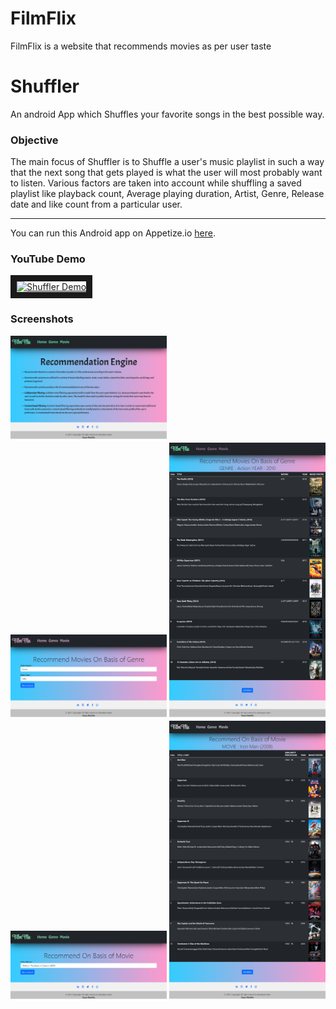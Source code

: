 # FilmFlix
FilmFlix is a website that recommends movies as per user taste
# Shuffler
An android App which Shuffles your favorite songs in the best possible way.

<h3>Objective</h3> 
The main focus of Shuffler is to Shuffle a user's music playlist in such a way that the next song that gets played is what the user will   most probably want to listen. Various factors are taken into account while shuffling a saved playlist like playback count, Average playing duration, Artist, Genre, Release date and like count from a particular user. 

***

You can run this Android app on Appetize.io <a href="https://appetize.io/app/06wpw6dgrdg02v042qxrcjt1y8?device=nexus5&scale=100&orientation=portrait&osVersion=7.1&deviceColor=black">here</a>.

<h3>YouTube Demo</h3>
<a href="https://www.youtube.com/embed/syQZ8loBql4" target="_blank"><img src="http://img.youtube.com/vi/syQZ8loBql4/0.jpg" 
alt="Shuffler Demo" width="240" height="180" border="10" /></a>

<h3>Screenshots</h3>

<div class="row">
      <img src="/Images/img1.png" width="250" title="Home page">
</div>

<div class="row">
      <img src="/Images/img2.png" width="250" title="Recommend on basis of genre and year">     
      <img src="/Images/img3.png" width="250" title="Recommend on basis of genre and year result">
</div>

<div class="row">
      <img src="/Images/img4.png" width="250" title="Recommend on basis of previous movie watched">     
      <img src="/Images/img5.png" width="250" title="Recommend on basis of previous movie watched result">
</div>
